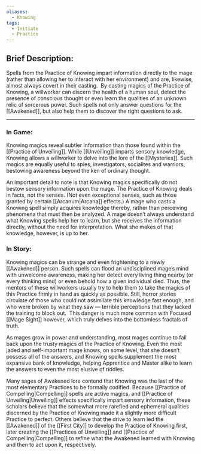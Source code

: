 ```yaml
---
aliases:
  - Knowing
tags:
  - Initiate
  - Practice
---
```

## Brief Description:
Spells from the Practice of Knowing impart information directly to the mage (rather than allowing her to interact with her environment) and are, likewise, almost always covert in their casting.  By casting magics of the Practice of Knowing, a willworker can discern the health of a human soul, detect the presence of conscious thought or even learn the qualities of an unknown relic of sorcerous power. Such spells not only answer questions for the [[Awakened]], but also help them to discover the right questions to ask.

---
### In Game:
Knowing magics reveal subtler information than those found within the [[Practice of Unveiling]]. While [[Unveiling]] imparts sensory knowledge, Knowing allows a willworker to delve into the lore of the [[Mysteries]]. Such magics are equally useful to spies, investigators, socialites and warriors, bestowing awareness beyond the ken of ordinary thought.

An important detail to note is that Knowing magics specifically do not bestow sensory information upon the mage. The Practice of Knowing deals in facts, not the senses. (Not even exceptional senses, such as those granted by certain [[Arcanum|Arcana]] effects.) A mage who casts a Knowing spell simply acquires knowledge thereby, rather than perceiving phenomena that must then be analyzed.
A mage doesn’t always understand what Knowing spells help her to learn, but she receives the information directly, without the need for interpretation. What she makes of that knowledge, however, is up to her.
### In Story:
Knowing magics can be strange and even frightening to a newly [[Awakened]] person. Such spells can flood an undisciplined mage’s mind with unwelcome awareness, making her detect every living thing nearby (or every thinking mind) or even behold how a given individual died. Thus, the mentors of these willworkers usually try to help them to take the magics of this Practice firmly in hand as quickly as possible. Still, horror stories circulate of those who could not assimilate this knowledge fast enough, and who were broken by what they saw — terrible perceptions that they lacked the training to block out.  This danger is much more common with Focused [[Mage Sight]] however, which truly delves into the bottomless fractals of truth.

As mages grow in power and understanding, most mages continue to fall back upon the trusty magics of the Practice of Knowing. Even the most jaded and self-important mage knows, on some level, that she doesn’t possess all of the answers, and Knowing spells supplement the most expansive bank of knowledge, helping Apprentice and Master alike to learn the answers to even the most elusive of riddles.

Many sages of Awakened lore contend that Knowing was the last of the most elementary Practices to be formally codified. Because [[Practice of Compelling|Compelling]] spells are active magics, and [[Practice of Unveiling|Unveiling]] effects specifically impart sensory information, these scholars believe that the somewhat more rarefied and ephemeral qualities discerned by the Practice of Knowing made it a slightly more difficult Practice to perfect. Others believe that the drive to learn led the [[Awakened]] of the [[First City]] to develop the Practice of Knowing first, later creating the [[Practices of Unveiling]] and [[Practice of Compelling|Compelling]] to refine what the Awakened learned with Knowing and then to act upon it, respectively.